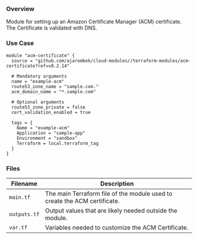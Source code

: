 ### Overview

Module for setting up an Amazon Certificate Manager (ACM) certificate.  The Certificate is validated with DNS.

### Use Case

```hcl-terraform
module "acm-certificate" {
  source = "github.com/ajarombek/cloud-modules//terraform-modules/acm-certificate?ref=v0.2.14"

  # Mandatory arguments
  name = "example-acm"
  route53_zone_name = "sample.com."
  acm_domain_name = "*.sample.com"

  # Optional arguments
  route53_zone_private = false
  cert_validation_enabled = true
  
  tags = {
    Name = "example-acm"
    Application = "sample-app"
    Environment = "sandbox"
    Terraform = local.terraform_tag
  }
}
```

### Files

| Filename                 | Description                                                                 |
|--------------------------|-----------------------------------------------------------------------------|
| `main.tf`                | The main Terraform file of the module used to create the ACM certificate.   |
| `outputs.tf`             | Output values that are likely needed outside the module.                    |
| `var.tf`                 | Variables needed to customize the ACM Certificate.                          |